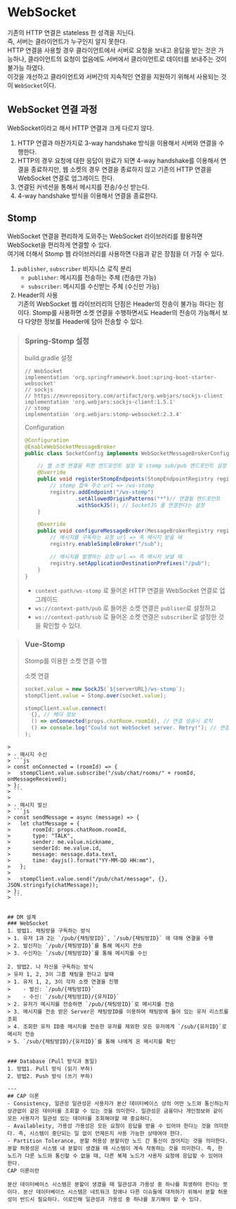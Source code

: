 # WebSocket
기존의 HTTP 연결은 stateless 한 성격을 지닌다.  
즉, 서버는 클라이언트가 누구인지 알지 못한다.  
HTTP 연결을 사용할 경우 클라이언트에서 서버로 요청을 보내고 응답을 받는 것은 가능하나, 클라이언트의 요청이 없음에도 서버에서 클라이언트로 데이터를 보내주는 것이 불가능 하였다.  
이것을 개선하고 클라이언트와 서버간의 지속적인 연결을 지원하기 위해서 사용되는 것이 `WebSocket`이다.  

## WebSocket 연결 과정
WebSocket이라고 해서 HTTP 연결과 크게 다르지 않다.  
1. HTTP 연결과 마찬가지로 3-way handshake 방식을 이용해서 서버와 연결을 수행한다.
2. HTTP의 경우 요청에 대한 응답이 완료가 되면 4-way handshake를 이용해서 연결을 종료하지만, 웹 소켓의 경우 연결을 종료하지 않고 기존의 HTTP 연결을 WebSocket 연결로 업그레이드 한다.
3. 연결된 커넥션을 통해서 메시지를 전송/수신 받는다.
4. 4-way handshake 방식을 이용해서 연결을 종료한다.

## Stomp
WebSocket 연결을 편리하게 도와주는 WebSocket 라이브러리를 활용하면 WebSocket을 편리하게 연결할 수 있다.  
여기에 더해서 Stomp 웹 라이브러리를 사용하면 다음과 같은 장점을 더 가질 수 있다.
1. `publisher`, `subscriber` 비지니스 로직 분리
    - `publisher`: 메시지를 전송하는 주체 (전송만 가능)
    - `subscriber`: 메시지를 수신받는 주체 (수신만 가능)
2. Header의 사용  
   기존의 WebSocket 웹 라이브러리의 단점은 Header의 전송이 불가능 하다는 점이다. Stomp를 사용하면 소켓 연결을 수행하면서도 Header의 전송이 가능해서 보다 다양한 정보를 Header에 담아 전송할 수 있다.

> ### Spring-Stomp 설정
> build.gradle 설정
> ```text
> // WebSocket
> implementation 'org.springframework.boot:spring-boot-starter-websocket'
> // sockjs
> // https://mvnrepository.com/artifact/org.webjars/sockjs-client
> implementation 'org.webjars:sockjs-client:1.5.1'
> // stomp
> implementation 'org.webjars:stomp-websocket:2.3.4'
> ```
> 
> Configuration
> ```java
> @Configuration
> @EnableWebSocketMessageBroker
> public class SocketConfig implements WebSocketMessageBrokerConfigurer {
>
>     // 웹 소켓 연결을 위한 엔드포인트 설정 및 stomp sub/pub 엔드포인트 설정
>     @Override
>     public void registerStompEndpoints(StompEndpointRegistry registry) {
>         // stomp 접속 주소 url => /ws-stomp
>         registry.addEndpoint("/ws-stomp")
>                 .setAllowedOriginPatterns("*")// 연결될 엔드포인트
>                 .withSockJS(); // SocketJS 를 연결한다는 설정
>     }
>
>     @Override
>     public void configureMessageBroker(MessageBrokerRegistry registry) {
>         // 메시지를 구독하는 요청 url => 즉 메시지 받을 때
>         registry.enableSimpleBroker("/sub");
>
>         // 메시지를 발행하는 요청 url => 즉 메시지 보낼 때
>         registry.setApplicationDestinationPrefixes("/pub");
>     }
> }
> ```
> - `context-path/ws-stomp` 로 들어온 HTTP 연결을 WebSocket 연결로 업그레이드
> - `ws://context-path/pub` 로 들어온 소켓 연결은 `publiser`로 설정하고
> - `ws://context-path/sub` 로 들어온 소켓 연결은 `subscriber`로 설정한 것을 확인할 수 있다.

> ### Vue-Stomp
> Stomp를 이용한 소켓 연결 수행
> 
> 소켓 연결
> ```js
> socket.value = new SockJS(`${serverURL}/ws-stomp`);
> stompClient.value = Stomp.over(socket.value);
> 
> stompClient.value.connect(
>   {}, // 헤더 정보
>   () => onConnected(props.chatRoom.roomId), // 연결 성공시 로직
>   () => console.log("Could not WebSocket server. Retry!"); // 연결 실패시 로직
> );
```
> 
> - 메시지 수신
> ```js
> const onConnected = (roomId) => {
>   stompClient.value.subscribe("/sub/chat/rooms/" + roomId, onMessageReceived);
> };
> ```
> 
> - 메시지 발신
> ```js
> const sendMessage = async (message) => {
>   let chatMessage = {
>       roomId: props.chatRoom.roomId,
>       type: "TALK",
>       sender: me.value.nickname,
>       senderId: me.value.id,
>       message: message.data.text,
>       time: dayjs().format("YY-MM-DD HH:mm"),
>   };
> 
>   stompClient.value.send("/pub/chat/message", {}, JSON.stringify(chatMessage));
> };
> ```


## DM 설계
### WebSocket
1. 방법1. 채팅방을 구독하는 방식
> 1. 유저 1과 2는 `/pub/{채팅방ID}`, `/sub/{채팅방ID}` 에 대해 연결을 수행
> 2. 발신자는 `/pub/{채팅방ID}`를 통해 메시지 전송
> 3. 수신자는 `/sub/{채팅방ID}`를 통해 메시지를 수신
  
2. 방법2. 나 자신을 구독하는 방식
> 유저 1, 2, 3이 그룹 채팅을 한다고 할때
> 1. 유저 1, 2, 3이 각자 소켓 연결을 진행
>    - 발신: `/pub/{채팅방ID}`
>    - 수신: `/sub/{채팅방ID}/{유저ID}`  
> 2. 유저가 메시지를 전송하면 `/pub/{채팅방ID}`로 메시지를 전송
> 3. 메시지를 전송 받은 Server은 채팅방ID를 이용하여 채팅방에 들어 있는 유저 리스트를 조회
> 4. 조회한 유저 ID중 메시지를 전송한 유저를 제외한 모든 유저에게 `/sub/{유저ID}`로 메시지 전송
> 5. `/sub/{채팅방ID}/{유저ID}`를 통해 나에게 온 메시지를 확인


### Database (Pull 방식과 동일)
1. 방법1. Pull 방식 (읽기 부하)
2. 방법2. Push 방식 (쓰기 부하)

---
## CAP 이론
- Consistency, 일관성 일관성은 사용자가 분산 데이터베이스 상의 어떤 노드와 통신하는지 상관없이 같은 데이터를 조회할 수 있는 것을 의미한다. 일관성은 금융이나 개인정보와 같이 모든 사용자가 일관성 있는 데이터를 조회해야할 때 중요하다.
- Availableity, 가용성 가용성은 모든 요청이 응답을 받을 수 있어야 한다는 것을 의미한다. 즉, 시스템이 중단되는 일 없이 언제든지 사용 가능한 상태여야 한다.
- Partition Tolerance, 분할 허용성 분할이란 노드 간 통신이 끊어지는 것을 의미한다. 분할 허용성은 시스템 내 분할이 생겼을 때 시스템이 계속 작동하는 것을 의미한다. 즉, 한 노드가 다른 노드와 통신할 수 없을 때, 다른 복제 노드가 사용자 요청에 응답할 수 있어야 한다.
CAP 이론이란

분산 데이터베이스 시스템은 분할이 생겼을 때 일관성과 가용성 중 하나를 희생하야 한다는 뜻이다. 분산 데이터베이스 시스템은 네트워크 장애나 다른 이슈들에 대처하기 위해서 분할 허용성이 반드시 필요하다. 이로인해 일관성과 가용성 중 하나를 포기해야 할 수 있다.
